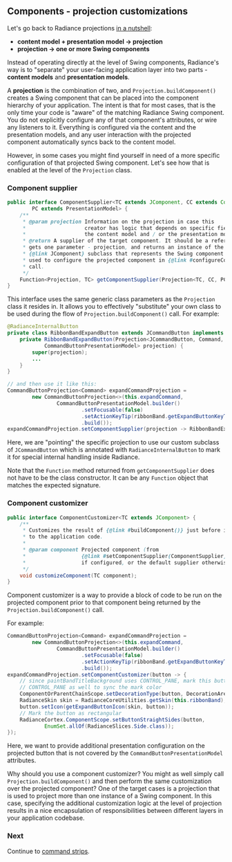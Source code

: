 ## Components - projection customizations

Let's go back to Radiance projections [in a nutshell](Intro.md):

- **content model + presentation model &#8594; projection**
- **projection &#8594; one or more Swing components**

Instead of operating directly at the level of Swing components, Radiance's way is to "separate" your user-facing application layer into two parts - **content models** and **presentation models**.

A **projection** is the combination of two, and `Projection.buildComponent()` creates a Swing component that can be placed into the component hierarchy of your application. The intent is that for most cases, that is the only time your code is "aware" of the matching Radiance Swing component. You do not explicitly configure any of that component's attributes, or wire any listeners to it. Everything is configured via the content and the presentation models, and any user interaction with the projected component automatically syncs back to the content model.

However, in some cases you might find yourself in need of a more specific configuration of that projected Swing component. Let's see how that is enabled at the level of the `Projection` class.

### Component supplier

```java
public interface ComponentSupplier<TC extends JComponent, CC extends ContentModel,
        PC extends PresentationModel> {
    /**
     * @param projection Information on the projection in case this
     *                   creator has logic that depends on specific field(s) of
     *                   the content model and / or the presentation model.
     * @return A supplier of the target component. It should be a reference to a function that
     * gets one parameter - projection, and returns an instance of the matching
     * {@link JComponent} subclass that represents the Swing component to be
     * used to configure the projected component in {@link #configureComponent(JComponent)}
     * call.
     */
    Function<Projection, TC> getComponentSupplier(Projection<TC, CC, PC> projection);
}
```

This interface uses the same generic class parameters as the `Projection` class it resides in. It allows you to effectively "substitute" your own class to be used during the flow of `Projection.buildComponent()` call. For example:

```java
@RadianceInternalButton
private class RibbonBandExpandButton extends JCommandButton implements RadianceInternalButton {
    private RibbonBandExpandButton(Projection<JCommandButton, Command,
            CommandButtonPresentationModel> projection) {
        super(projection);
        ...
    }
}

// and then use it like this:
CommandButtonProjection<Command> expandCommandProjection =
        new CommandButtonProjection<>(this.expandCommand,
                CommandButtonPresentationModel.builder()
                        .setFocusable(false)
                        .setActionKeyTip(ribbonBand.getExpandButtonKeyTip())
                        .build());
expandCommandProjection.setComponentSupplier(projection -> RibbonBandExpandButton::new);
```

Here, we are "pointing" the specific projection to use our custom subclass of `JCommandButton` which is annotated with `RadianceInternalButton` to mark it for special internal handling inside Radiance.

Note that the `Function` method returned from `getComponentSupplier` does not have to be the class constructor. It can be any `Function` object that matches the expected signature.

### Component customizer

```java
public interface ComponentCustomizer<TC extends JComponent> {
    /**
     * Customizes the result of {@link #buildComponent()} just before it is returned
     * to the application code.
     *
     * @param component Projected component (from
     *                  {@link #setComponentSupplier(ComponentSupplier)}
     *                  if configured, or the default supplier otherwise.
     */
    void customizeComponent(TC component);
}
```

Component customizer is a way to provide a block of code to be run on the projected component prior to that component being returned by the `Projection.buildComponent()` call.

For example:

```java
CommandButtonProjection<Command> expandCommandProjection =
        new CommandButtonProjection<>(this.expandCommand,
                CommandButtonPresentationModel.builder()
                        .setFocusable(false)
                        .setActionKeyTip(ribbonBand.getExpandButtonKeyTip())
                        .build());
expandCommandProjection.setComponentCustomizer(button -> {
    // since paintBandTitleBackground uses CONTROL_PANE, mark this button with
    // CONTROL_PANE as well to sync the mark color
    ComponentOrParentChainScope.setDecorationType(button, DecorationAreaType.CONTROL_PANE);
    RadianceSkin skin = RadianceCoreUtilities.getSkin(this.ribbonBand);
    button.setIcon(getExpandButtonIcon(skin, button));
    // Mark the button as rectangular
    RadianceCortex.ComponentScope.setButtonStraightSides(button,
            EnumSet.allOf(RadianceSlices.Side.class));
});
```

Here, we want to provide additional presentation configuration on the projected button that is not covered by the `CommandButtonPresentationModel` attributes.

Why should you use a component customizer? You might as well simply call `Projection.buildComponent()` and then perform the same customization over the projected component? One of the target cases is a projection that is used to project more than one instance of a Swing component. In this case, specifying the additional customization logic at the level of projection results in a nice encapsulation of responsibilities between different layers in your application codebase.

### Next

Continue to [command strips](CommandStrip.md).
